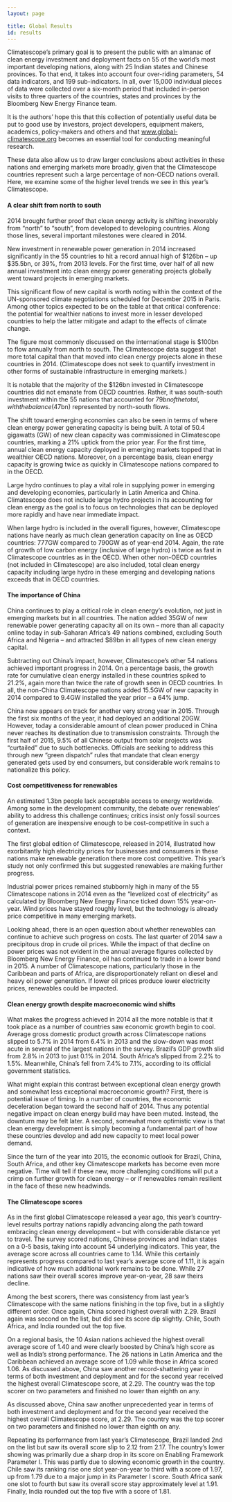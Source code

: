 ```yaml
---
layout: page

title: Global Results
id: results
---
```


Climatescope’s primary goal is to present the public with an almanac of clean energy investment and deployment facts on 55 of the world’s most important developing nations, along with 25 Indian states and Chinese provinces. To that end, it takes into account four over-riding parameters, 54 data indicators, and 199 sub-indicators. In all, over 15,000 individual pieces of data were collected over a six-month period that included in-person visits to three quarters of the countries, states and provinces by the Bloomberg New Energy Finance team.

It is the authors’ hope this that this collection of potentially useful data be put to good use by investors, project developers, equipment makers, academics, policy-makers and others and that www.global-climatescope.org becomes an essential tool for conducting meaningful research.

These data also allow us to draw larger conclusions about activities in these nations and emerging markets more broadly, given that the Climatescope countries represent such a large percentage of non-OECD nations overall. Here, we examine some of
the higher level trends we see in this year’s Climatescope.

#### A clear shift from north to south

2014 brought further proof that clean energy activity is shifting inexorably from “north” to “south”, from developed to developing countries. Along those lines, several important milestones were cleared in 2014.

New investment in renewable power generation in 2014 increased significantly in the 55 countries to hit a record annual high of $126bn – up $35.5bn, or 39%, from 2013 levels. For the first time, over half of all new annual investment into clean energy power generating projects globally went toward projects in emerging markets.

This significant flow of new capital is worth noting within the context of the UN-sponsored climate negotiations scheduled for December 2015 in Paris. Among other topics expected to be on the table at that critical conference: the potential for wealthier nations to invest more in lesser developed countries to help the latter mitigate and adapt to the effects of climate change.

The figure most commonly discussed on the international stage is $100bn to flow annually from north to south. The Climatescope data suggest that more total capital than that moved into clean energy projects alone in these countries in 2014. (Climatescope does not seek to quantify investment in other forms of sustainable infrastructure in emerging markets.)

It is notable that the majority of the $126bn invested in Climatescope countries did not emanate from OECD countries. Rather,
it was south-south investment within the 55 nations that accounted for $79bn of the total, with the balance ($47bn) represented by north-south flows.

The shift toward emerging economies can also be seen in terms of where clean energy power generating capacity is being built.
A total of 50.4 gigawatts (GW) of new clean capacity was commissioned in Climatescope countries, marking a 21% uptick from
the prior year. For the first time, annual clean energy capacity deployed in emerging markets topped that in wealthier OECD
nations. Moreover, on a percentage basis, clean energy capacity is growing twice as quickly in Climatescope nations compared
to in the OECD.

Large hydro continues to play a vital role in supplying power in emerging and developing economies, particularly in Latin
America and China. Climatescope does not include large hydro projects in its accounting for clean energy as the goal is to focus on technologies that can be deployed more rapidly and have near immediate impact.

When large hydro is included in the overall figures, however, Climatescope nations have nearly as much clean generation capacity on line as OECD countries: 777GW compared to 790GW as of year-end 2014. Again, the rate of growth of low carbon
energy (inclusive of large hydro) is twice as fast in Climatescope countries as in the OECD. When other non-OECD countries
(not included in Climatescope) are also included, total clean energy capacity including large hydro in these emerging and
developing nations exceeds that in OECD countries.

#### The importance of China

China continues to play a critical role in clean energy’s evolution, not just in emerging markets but in all countries. The nation added 35GW of new renewable power generating capacity all on its own – more than all capacity online today in sub-Saharan Africa’s 49 nations combined, excluding South Africa and Nigeria – and attracted $89bn in all types of new clean energy capital.

Subtracting out China’s impact, however, Climatescope’s other 54 nations achieved important progress in 2014. On a percentage
basis, the growth rate for cumulative clean energy installed in these countries spiked to 21.2%, again more than twice the rate of growth seen in OECD countries. In all, the non-China Climatescope nations added 15.5GW of new capacity in 2014 compared to 9.4GW installed the year prior – a 64% jump.

China now appears on track for another very strong year in 2015. Through the first six months of the year, it had deployed an additional 20GW. However, today a considerable amount of clean power produced in China never reaches its destination due to
transmission constraints. Through the first half of 2015, 9.5% of all Chinese output from solar projects was “curtailed” due to such bottlenecks. Officials are seeking to address this through new “green dispatch” rules that mandate that clean energy generated gets used by end consumers, but considerable work remains to nationalize this policy.

#### Cost competitiveness for renewables

An estimated 1.3bn people lack acceptable access to energy worldwide. Among some in the development community, the debate
over renewables’ ability to address this challenge continues; critics insist only fossil sources of generation are inexpensive enough to be cost-competitive in such a context.

The first global edition of Climatescope, released in 2014, illustrated how exorbitantly high electricity prices for businesses and consumers in these nations make renewable generation there more cost competitive. This year’s study not only confirmed this but suggested renewables are making further progress.

Industrial power prices remained stubbornly high in many of the 55 Climatescope nations in 2014 even as the “levelized cost of electricity” as calculated by Bloomberg New Energy Finance ticked down 15% year-on-year. Wind prices have stayed roughly level, but the technology is already price competitive in many emerging markets.

Looking ahead, there is an open question about whether renewables can continue to achieve such progress on costs. The last quarter of 2014 saw a precipitous drop in crude oil prices. While the impact of that decline on power prices was not evident
in the annual average figures collected by Bloomberg New Energy Finance, oil has continued to trade in a lower band in
2015. A number of Climatescope nations, particularly those in the Caribbean and parts of Africa, are disproportionately reliant on diesel and heavy oil power generation. If lower oil prices produce lower electricity prices, renewables could be impacted.

#### Clean energy growth despite macroeconomic wind shifts

What makes the progress achieved in 2014 all the more notable is that it took place as a number of countries saw economic
growth begin to cool. Average gross domestic product growth across Climatescope nations slipped to 5.7% in 2014 from
6.4% in 2013 and the slow-down was most acute in several of the largest nations in the survey. Brazil’s GDP growth slid from
2.8% in 2013 to just 0.1% in 2014. South Africa’s slipped from 2.2% to 1.5%. Meanwhile, China’s fell from 7.4% to 7.1%, according to its official government statistics.

What might explain this contrast between exceptional clean energy growth and somewhat less exceptional macroeconomic
growth? First, there is potential issue of timing. In a number of countries, the economic deceleration began toward the second half of 2014. Thus any potential negative impact on clean energy build may have been muted. Instead, the downturn may be felt later. A second, somewhat more optimistic view is that clean energy development is simply becoming a fundamental part of how these countries develop and add new capacity to meet local power demand.

Since the turn of the year into 2015, the economic outlook for Brazil, China, South Africa, and other key Climatescope markets has become even more negative. Time will tell if these new, more challenging conditions will put a crimp on further growth for clean energy – or if renewables remain resilient in the face of these new headwinds.

#### The Climatescope scores

As in the first global Climatescope released a year ago, this year’s country-level results portray nations rapidly advancing
along the path toward embracing clean energy development – but with considerable distance yet to travel. The survey scored
nations, Chinese provinces and Indian states on a 0-5 basis, taking into account 54 underlying indicators. This year, the average score across all countries came to 1.14. While this certainly represents progress compared to last year’s average score of 1.11, it is again indicative of how much additional work remains to be done. While 27 nations saw their overall scores improve year-on-year, 28 saw theirs decline.

Among the best scorers, there was consistency from last year’s Climatescope with the same nations finishing in the top five, but in a slightly different order. Once again, China scored highest overall with 2.29. Brazil again was second on the list, but did see its score dip slightly. Chile, South Africa, and India rounded out the top five.

On a regional basis, the 10 Asian nations achieved the highest overall average score of 1.40 and were clearly boosted by
China’s high score as well as India’s strong performance. The 26 nations in Latin America and the Caribbean achieved an
average score of 1.09 while those in Africa scored 1.06. As discussed above, China saw another record-shattering year
in terms of both investment and deployment and for the second year received the highest overall Climatescope score, at 2.29.
The country was the top scorer on two parameters and finished no lower than eighth on any.

As discussed above, China saw another unprecedented year in terms of both investment and deployment and for the second
year received the highest overall Climatescope score, at 2.29. The country was the top scorer on two parameters and finished
no lower than eighth on any.

Repeating its performance from last year’s Climatescope, Brazil landed 2nd on the list but saw its overall score slip to 2.12 from 2.17. The country’s lower showing was primarily due a sharp drop in its score on Enabling Framework Parameter I. This was partly due to slowing economic growth in the country. Chile saw its ranking rise one slot year-on-year to third with a
score of 1.97, up from 1.79 due to a major jump in its Parameter I score. South Africa sank one slot to fourth but saw its overall score stay approximately level at 1.91. Finally, India rounded out the top five with a score of 1.81.
